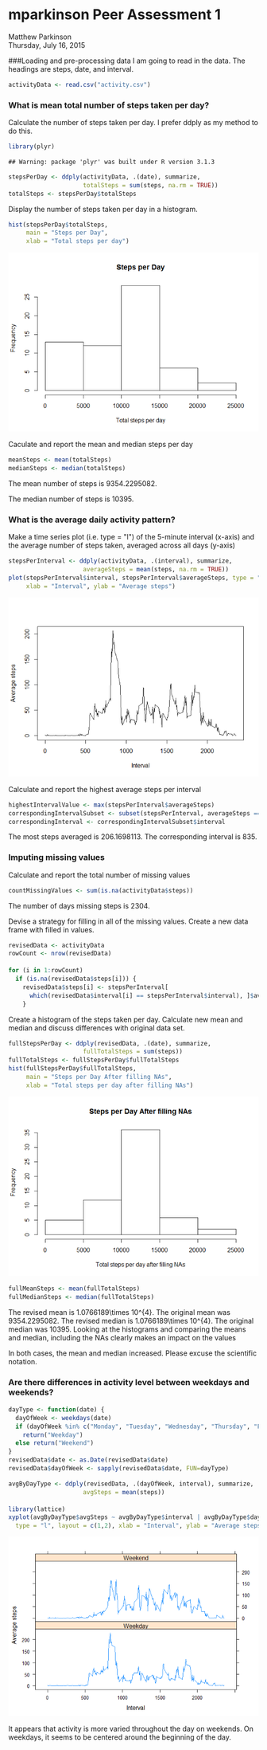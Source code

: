 # mparkinson Peer Assessment 1
Matthew Parkinson  
Thursday, July 16, 2015  

###Loading and pre-processing data
I am going to read in the data.  The headings are steps, date, and interval.


```r
activityData <- read.csv("activity.csv")
```

### What is mean total number of steps taken per day?
Calculate the number of steps taken per day.  I prefer ddply as my method to do this.


```r
library(plyr)
```

```
## Warning: package 'plyr' was built under R version 3.1.3
```

```r
stepsPerDay <- ddply(activityData, .(date), summarize,
                     totalSteps = sum(steps, na.rm = TRUE))
totalSteps <- stepsPerDay$totalSteps
```

Display the number of steps taken per day in a histogram.

```r
hist(stepsPerDay$totalSteps,
     main = "Steps per Day",
     xlab = "Total steps per day")
```

![](./PA1_template_files/figure-html/displaySteps-1.png) 

Caculate and report the mean and median steps per day

```r
meanSteps <- mean(totalSteps)
medianSteps <- median(totalSteps)
```

The mean number of steps is 9354.2295082.

The median number of steps is 10395.

### What is the average daily activity pattern?

Make a time series plot (i.e. type = "l") of the 5-minute interval (x-axis) and the average number of steps taken, averaged across all days (y-axis)

```r
stepsPerInterval <- ddply(activityData, .(interval), summarize,
                     averageSteps = mean(steps, na.rm = TRUE))
plot(stepsPerInterval$interval, stepsPerInterval$averageSteps, type = "l",
     xlab = "Interval", ylab = "Average steps")
```

![](./PA1_template_files/figure-html/timeSeriesPlot-1.png) 



Calculate and report the highest average steps per interval

```r
highestIntervalValue <- max(stepsPerInterval$averageSteps)
correspondingIntervalSubset <- subset(stepsPerInterval, averageSteps == highestIntervalValue)
correspondingInterval <- correspondingIntervalSubset$interval
```
The most steps averaged is 206.1698113.
The corresponding interval is 835.


### Imputing missing values
Calculate and report the total number of missing values

```r
countMissingValues <- sum(is.na(activityData$steps))
```
The number of days missing steps is 2304.

Devise a strategy for filling in all of the missing values.
Create a new data frame with filled in values.

```r
revisedData <- activityData
rowCount <- nrow(revisedData)

for (i in 1:rowCount)
  if (is.na(revisedData$steps[i])) {
    revisedData$steps[i] <- stepsPerInterval[
      which(revisedData$interval[i] == stepsPerInterval$interval), ]$averageSteps
    }
```

Create a histogram of the steps taken per day.  Calculate new mean and median and discuss differences with original data set.

```r
fullStepsPerDay <- ddply(revisedData, .(date), summarize,
                     fullTotalSteps = sum(steps))
fullTotalSteps <- fullStepsPerDay$fullTotalSteps
hist(fullStepsPerDay$fullTotalSteps,
     main = "Steps per Day After filling NAs",
     xlab = "Total steps per day after filling NAs")
```

![](./PA1_template_files/figure-html/newHistAndCalcs-1.png) 

```r
fullMeanSteps <- mean(fullTotalSteps)
fullMedianSteps <- median(fullTotalSteps)
```

The revised mean is 1.0766189\times 10^{4}.  The original mean was 9354.2295082.
The revised median is 1.0766189\times 10^{4}.  The original median was 10395.
Looking at the histograms and comparing the means and median, including the NAs clearly makes an impact on the values

In both cases, the mean and median increased.  Please excuse the scientific notation.

### Are there differences in activity level between weekdays and weekends?

```r
dayType <- function(date) {
  dayOfWeek <- weekdays(date)
  if (dayOfWeek %in% c("Monday", "Tuesday", "Wednesday", "Thursday", "Friday"))
    return("Weekday")
  else return("Weekend")
}
revisedData$date <- as.Date(revisedData$date)
revisedData$dayOfWeek <- sapply(revisedData$date, FUN=dayType)
```


```r
avgByDayType <- ddply(revisedData, .(dayOfWeek, interval), summarize,
                     avgSteps = mean(steps))

library(lattice)
xyplot(avgByDayType$avgSteps ~ avgByDayType$interval | avgByDayType$dayOfWeek,
  type = "l", layout = c(1,2), xlab = "Interval", ylab = "Average steps")
```

![](./PA1_template_files/figure-html/displayWeekdayAverages-1.png) 

It appears that activity is more varied throughout the day on weekends.  On weekdays, it seems to be centered around the beginning of the day. 
